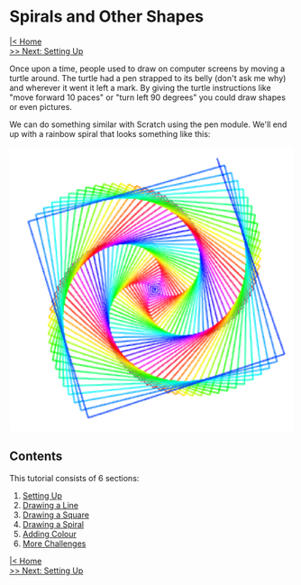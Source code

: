 # Spirals and Other Shapes

[|< Home](../README.md)  
[>> Next: Setting Up](./spirals1.md)

Once upon a time, people used to draw on computer screens by moving a turtle around. The turtle had a pen strapped to its belly (don't ask me why) and wherever it went it left a mark. By giving the turtle instructions like "move forward 10 paces" or "turn left 90 degrees" you could draw shapes or even pictures.

We can do something similar with Scratch using the pen module. We'll end up with a rainbow spiral that looks something like this:

![Rainbow Spiral](./images/spiral.png)

## Contents

This tutorial consists of 6 sections:

1. [Setting Up](./spirals1.md)
1. [Drawing a Line](./spirals2.md)
1. [Drawing a Square](./spirals3.md)
1. [Drawing a Spiral](./spirals4.md)
1. [Adding Colour](./spirals5.md)
1. [More Challenges](./spirals6.md)

[|< Home](../README.md)  
[>> Next: Setting Up](./spirals1.md)